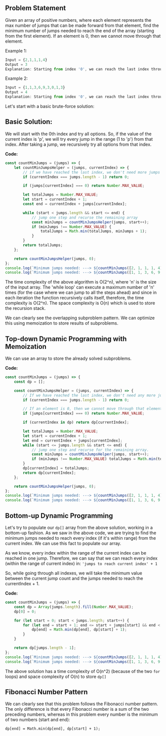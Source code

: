 ## Problem Statement

Given an array of positive numbers, where each element represents the max number of jumps that can be made forward from that element, find the minimum number of jumps needed to reach the end of the array (starting from the first element). If an element is 0, then we cannot move through that element.

Example 1:

```js
Input = {2,1,1,1,4}
Output = 3
Explanation: Starting from index '0', we can reach the last index through: 0->2->3->4
```

Example 2:

```js
Input = {1,1,3,6,9,3,0,1,3}
Output = 4
Explanation: Starting from index '0', we can reach the last index through: 0->1->2->3->8
```

Let's start with a basic brute-force solution:

## Basic Solution:

We will start with the 0th index and try all options. So, if the value of the current index is 'p', we will try every jump in the range (1 to 'p') from that index. After taking a jump, we recursively try all options from that index.

**Code:**

```js
const countMinJumps = (jumps) => {
    let countMinJumpsHelper = (jumps, currentIndex) => {
        // if we have reached the last index, we don't need more jumps
        if (currentIndex === jumps.length - 1) return 0;

        if (jumps[currentIndex] === 0) return Number.MAX_VALUE;

        let totalJumps = Number.MAX_VALUE;
        let start = currentIndex + 1;
        const end = currentIndex + jumps[currentIndex];

        while (start < jumps.length && start <= end) {
            // jump one step and recurse the remaining array
            const minJumps = countMinJumpsHelper(jumps, start++);
            if (minJumps !== Number.MAX_VALUE) {
                totalJumps = Math.min(totalJumps, minJumps + 1);
            }
        }
        return totalJumps;
    };

    return countMinJumpsHelper(jumps, 0);
};
console.log(`Minimum jumps needed: ---> ${countMinJumps([2, 1, 1, 1, 4])}`);
console.log(`Minimum jumps needed: ---> ${countMinJumps([1, 1, 3, 6, 9, 3, 0, 1, 3])}`);
```

The time complexity of the above algorithm is O(2^n), where 'n' is the size of the input array. The 'while loop' can execute a maximum number of 'n' times (for the case where we can jump to all the steps ahead) and since in each iteration the function recursively calls itself, therefore, the time complexity is O(2^n). The space complexity is O(n) which is used to store the recursion stack.

We can clearly see the overlapping subproblem pattern. We can optimize this using memoization to store results of subproblems.

## Top-down Dynamic Programming with Memoization

We can use an array to store the already solved subproblems.

**Code:**

```js
const countMinJumps = (jumps) => {
    const dp = [];

    const countMinJumpsHelper = (jumps, currentIndex) => {
        // If we have reached the last index, we don't need any more jumps
        if (currentIndex === jumps.length - 1) return 0;

        // If an element is 0, then we cannot move through that element
        if (jumps[currentIndex] === 0) return Number.MAX_VALUE;

        if (currentIndex in dp) return dp[currentIndex];

        let totalJumps = Number.MAX_VALUE;
        let start = currentIndex + 1;
        let end = currentIndex + jumps[currentIndex];
        while (start <= jumps.length && start <= end) {
            // jump one step and recurse for the remaining array.
            const minJumps = countMinJumpsHelper(jumps, start++);
            if (minJumps !== Number.MAX_VALUE) totalJumps = Math.min(totalJumps, minJumps + 1);
        }
        dp[currentIndex] = totalJumps;
        return dp[currentIndex];
    };

    return countMinJumpsHelper(jumps, 0);
};
console.log(`Minimum jumps needed: ---> ${countMinJumps([2, 1, 1, 1, 4])}`);
console.log(`Minimum jumps needed: ---> ${countMinJumps([1, 1, 3, 6, 9, 3, 0, 1, 3])}`);
```

## Bottom-up Dynamic Programming

Let's try to populate our `dp[]` array from the above solution, working in a bottom-up fashion. As we saw in the above code, we are trying to find the minimum jumps needed to reach every index (if it's within range) from the current index. We can use this fact to populate our array.

As we know, every index within the range of the current index can be reached in one jump. Therefore, we can say that we can reach every index (within the range of current index) in:
`'jumps to reach current index' + 1`

So, while going through all indexes, we will take the minimum value between the current jump count and the jumps needed to reach the currentIndex + 1.

**Code:**

```js
const countMinJumps = (jumps) => {
    const dp = Array(jumps.length).fill(Number.MAX_VALUE);
    dp[0] = 0;

    for (let start = 0; start < jumps.length; start++) {
        for (let end = start + 1; end <= start + jumps[start] && end < jumps.length; end++) {
            dp[end] = Math.min(dp[end], dp[start] + 1);
        }
    }

    return dp[jumps.length - 1];
};
console.log(`Minimum jumps needed: ---> ${countMinJumps([2, 1, 1, 1, 4])}`);
console.log(`Minimum jumps needed: ---> ${countMinJumps([1, 1, 3, 6, 9, 3, 0, 1, 3])}`);
```

The above solution has a time complexity of O(n^2) (because of the two `for` loops) and space complexity of O(n) to store `dp[]`

## Fibonacci Number Pattern

We can clearly see that this problem follows the Fibonacci number pattern. The only difference is that every Fibonacci number is a sum of the two preceding numbers, whereas in this problem every number is the minimum of two numbers (start and end):

`dp[end] = Math.min(dp[end], dp[start] + 1);`
